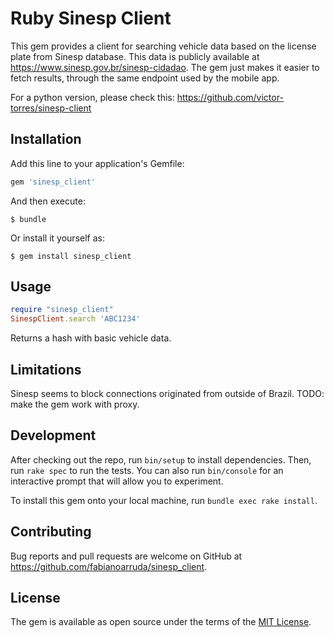 # Ruby Sinesp Client

This gem provides a client for searching vehicle data based on the license plate from Sinesp database. This data is publicly available at https://www.sinesp.gov.br/sinesp-cidadao. The gem just makes it easier to fetch results, through the same endpoint used by the mobile app. 

For a python version, please check this: https://github.com/victor-torres/sinesp-client

## Installation

Add this line to your application's Gemfile:

```ruby
gem 'sinesp_client'
```

And then execute:

    $ bundle

Or install it yourself as:

    $ gem install sinesp_client

## Usage

```ruby
require "sinesp_client"
SinespClient.search 'ABC1234'
```

Returns a hash with basic vehicle data.

## Limitations

Sinesp seems to block connections originated from outside of Brazil. TODO: make the gem work with proxy.

## Development

After checking out the repo, run `bin/setup` to install dependencies. Then, run `rake spec` to run the tests. You can also run `bin/console` for an interactive prompt that will allow you to experiment.

To install this gem onto your local machine, run `bundle exec rake install`. 

## Contributing

Bug reports and pull requests are welcome on GitHub at https://github.com/fabianoarruda/sinesp_client.


## License

The gem is available as open source under the terms of the [MIT License](http://opensource.org/licenses/MIT).

